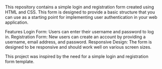 This repository contains a simple login and registration form created using HTML and CSS.
 This form is designed to provide a basic structure that you can use as a starting point for implementing user authentication in your web application.

Features
Login Form: Users can enter their username and password to log in.
Registration Form: New users can create an account by providing a username, email address, and password.
Responsive Design: The form is designed to be responsive and should work well on various screen sizes.

This project was inspired by the need for a simple login and registration form template.
